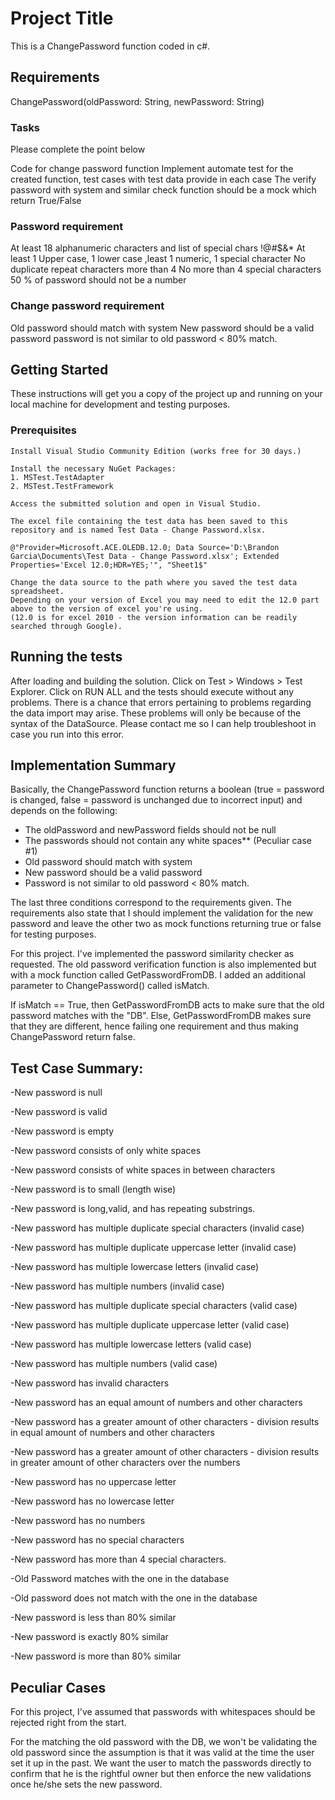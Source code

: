 # Project Title

This is a ChangePassword function coded in c#. 

## Requirements

ChangePassword(oldPassword: String, newPassword: String)

### Tasks

Please complete the point below

Code for change password function
Implement automate test for the created function, test cases with test data provide in each case
The verify password with system and similar check function should be a mock which return True/False
 
### Password requirement

At least 18 alphanumeric characters and list of special chars !@#$&*
At least 1 Upper case, 1 lower case ,least 1 numeric, 1 special character
No duplicate repeat characters more than 4
No more than 4 special characters
50 % of password should not be a number
 
### Change password requirement

Old password should match with system
New password should be a valid password
password is not similar to old password < 80% match.

## Getting Started

These instructions will get you a copy of the project up and running on your local machine for development and testing purposes.
### Prerequisites

```
Install Visual Studio Community Edition (works free for 30 days.)
```

```
Install the necessary NuGet Packages:
1. MSTest.TestAdapter
2. MSTest.TestFramework
```
```
Access the submitted solution and open in Visual Studio.
```
```
The excel file containing the test data has been saved to this repository and is named Test Data - Change Password.xlsx. 
```
```
@"Provider=Microsoft.ACE.OLEDB.12.0; Data Source='D:\Brandon Garcia\Documents\Test Data - Change Password.xlsx'; Extended Properties='Excel 12.0;HDR=YES;'", "Sheet1$"

Change the data source to the path where you saved the test data spreadsheet. 
Depending on your version of Excel you may need to edit the 12.0 part above to the version of excel you're using. 
(12.0 is for excel 2010 - the version information can be readily searched through Google).
```


## Running the tests

After loading and building the solution. Click on Test > Windows > Test Explorer.
Click on RUN ALL and the tests should execute without any problems. There is a chance that errors pertaining to problems regarding
the data import may arise. These problems will only be because of the syntax of the DataSource. Please contact me so I can help troubleshoot in case you run into this error.

## Implementation Summary

Basically, the ChangePassword function returns a boolean (true = password is changed, false = password is unchanged due to incorrect input) and depends on the following:
- The oldPassword and newPassword fields should not be null
- The passwords should not contain any white spaces** (Peculiar case #1)
- Old password should match with system
- New password should be a valid password
- Password is not similar to old password < 80% match.

The last three conditions correspond to the requirements given. The requirements also state that I should implement the
validation for the new password and leave the other two as mock functions returning true or false for testing purposes.

For this project. I've implemented the password similarity checker as requested. The old password verification function is also implemented but with a mock function called GetPasswordFromDB. I added an additional parameter to ChangePassword() called isMatch.

If isMatch == True, then GetPasswordFromDB acts to make sure that the old password matches with the "DB". Else, GetPasswordFromDB makes sure that they are different, hence failing one requirement and thus making ChangePassword return false.

## Test Case Summary:

-New password is null

-New password is valid

-New password is empty

-New password consists of only white spaces

-New password consists of white spaces in between characters

-New password is to small (length wise)

-New password is long,valid, and has repeating substrings.

-New password has multiple duplicate special characters (invalid case)

-New password has multiple duplicate uppercase letter (invalid case)

-New password has multiple lowercase letters (invalid case)

-New password has multiple numbers (invalid case)

-New password has multiple duplicate special characters (valid case)

-New password has multiple duplicate uppercase letter (valid case)

-New password has multiple lowercase letters (valid case)

-New password has multiple numbers (valid case)

-New password has invalid characters

-New password has an equal amount of numbers and other characters

-New password has a greater amount of other characters - division results in equal amount of numbers and other characters

-New password has a greater amount of other characters - division results in greater amount of other characters over the numbers

-New password has no uppercase letter

-New password has no lowercase letter

-New password has no numbers

-New password has no special characters

-New password has more than 4 special characters.

-Old Password matches with the one in the database

-Old password does not match with the one in the database

-New password is less than 80% similar

-New password is exactly 80% similar

-New password is more than 80% similar


## Peculiar Cases
For this project, I've assumed that passwords with whitespaces should be rejected right from the start.

For the matching the old password with the DB, we won't be validating the old password since the assumption is that it was valid at the time the user set it up in the past.
We want the user to match the passwords directly to confirm that he is the rightful owner but then enforce the new validations once he/she sets the new password.


